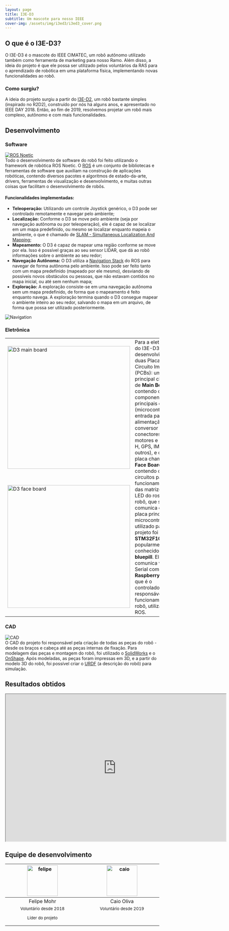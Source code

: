 ```yaml
---
layout: page
title: I3E-D3
subtitle: Um mascote para nosso IEEE
cover-img: /assets/img/i3ed3/i3ed3_cover.png
---
```


## O que é o I3E-D3?
O I3E-D3 é o mascote do IEEE CIMATEC, um robô autônomo utilizado também como ferramenta de marketing para nosso Ramo.
Além disso, a ideia do projeto é que ele possa ser utilizado pelos voluntários da RAS para o aprendizado de robótica em uma plataforma física, implementando novas funcionalidades ao robô.

### Como surgiu?
A ideia do projeto surgiu a partir do [I3E-D2](../project-i3e_d2/), um robô bastante simples (inspirado no R2D2), construído por nós há alguns anos, e apresentado no IEEE DAY 2018. Então, ao fim de 2019, resolvemos projetar um robô mais complexo, autônomo e com mais funcionalidades.

## Desenvolvimento
### Software

<article class="project-preview-left">
    <div class="project-image">
        <a href="https://ros.org/">
        <img src="{{ 'assets/img/i3ed3/rosnoetic.jpeg' | relative_url }}" alt="ROS Noetic" class="rounded-circle"/>
        </a>
    </div>
        Todo o desenvolvimento de software do robô foi feito utilizando o framework de robótica ROS Noetic. O <a href="https://ros.org/">ROS</a> é um conjunto de bibliotecas e ferramentas de software que auxiliam na construção de aplicações robóticas, contendo diversos pacotes e algoritmos de estado-da-arte, drivers, ferramentas de visualização e desenvolvimento, e muitas outras coisas que facilitam o desenvolvimento de robôs.
</article>

#### Funcionalidades implementadas:
- **Teleoperação:** Utilizando um controle Joystick genérico, o D3 pode ser controlado remotamente e navegar pelo ambiente;
- **Localização:** Conforme o D3 se move pelo ambiente (seja por navegação autônoma ou por teleoperação), ele é capaz de se localizar em um mapa predefinido, ou mesmo se localizar enquanto mapeia o ambiente, o que é chamado de [SLAM - Simultaneous Localization And Mapping](https://pt.wikipedia.org/wiki/SLAM_(rob%C3%B3tica));
- **Mapeamento:** O D3 é capaz de mapear uma região conforme se move por ela. Isso é possível graças ao seu sensor LIDAR, que dá ao robô informações sobre o ambiente ao seu redor;
- **Navegação Autônoma:** O D3 utiliza a [Navigation Stack](http://wiki.ros.org/navigation) do ROS para navegar de forma autônoma pelo ambiente. Isso pode ser feito tanto com um mapa predefinido (mapeado por ele mesmo), desviando de possíveis novos obstáculos ou pessoas, que não estavam contidos no mapa inicial, ou até sem nenhum mapa;
- **Exploração:** A exploração consiste-se em uma navegação autônoma sem um mapa predefinido, de forma que o mapeamento é feito enquanto navega. A exploração termina quando o D3 consegue mapear o ambiente inteiro ao seu redor, salvando o mapa em um arquivo, de forma que possa ser utilizado posteriormente.

![Navigation](../assets/img/i3ed3/navigation.png)

### Eletrônica

<table class="table-borderless">
    <tbody>
    <tr>
        <td><img src="{{ 'assets/img/i3ed3/D3_Board.png' | relative_url }}" alt="D3 main board" width=400/></td>
        <td rowspan="2" width="50%" style="text-align: left">Para a eletrônica do I3E-D3, foram desenvolvidas duas Placas de Circuito Impresso (PCBs): uma placa principal chamada de <b>Main Board</b>, contendo os componentes principais da placa (microcontrolador, entrada para alimentação, conversor DC-DC, conectores para motores e pontes-H, GPS, IMU, e outros), e outra placa chamada de <b>Face Board</b>, contendo os circuitos para funcionamento das matrizes de LED do rosto do robô, que se comunica com a placa principal. 
        O microcontrolador utilizado para o projeto foi o <b>STM32F103C8T6</b>, popularmente conhecido como <b>bluepill</b>. Ele se comunica via Serial com uma <b>Raspberry Pi 3</b>, que é o controlador responsável pelo funcionamento do robô, utilizando o ROS.
        </td>
    </tr>
    <tr>
        <td><img src="{{ 'assets/img/i3ed3/D3_Face.png' | relative_url }}" alt="D3 face board" width=400/></td>
    </tr>
    </tbody>
</table>

### CAD

<article class="project-preview-right">
    <div class="project-image">
        <img src="{{ 'assets/img/i3ed3/cad.jpeg' | relative_url }}" alt="CAD" class="rounded-circle"/>
    </div>
        O CAD do projeto foi responsável pela criação de todas as peças do robô - desde os braços e cabeça até as peças internas de fixação. Para modelagem das peças e montagem do robô, foi utilizado o <a href="https://www.solidworks.com/pt-br">SolidWorks</a> e o <a href="https://www.onshape.com/en/">OnShape</a>. Após modeladas, as peças foram impressas em 3D, e a partir do modelo 3D do robô, foi possível criar o <a href="http://wiki.ros.org/urdf">URDF</a> (a descrição do robô) para simulação.
</article>


## Resultados obtidos
<iframe width="720" height="480"
src="https://www.youtube.com/embed/L5760xKJU8">
</iframe>


## Equipe de desenvolvimento
<div class="row">
  <div class=" col-xl-auto offset-xl-0 col-lg-4 offset-lg-0">
    <div class="mobile-side-scroller">
      <table class="table-borderless highlight">
        <thead>
          <tr>
            <th><a href="https://www.linkedin.com/in/felipe-mohr-a9922a15a"><center><img src="{{ 'assets/img/voluntarios/felipe_mohr.png' | relative_url}}" width="100" alt="felipe" class="img-fluid rounded-circle blur-img" /></center></a></th>
            <th></th>
            <th><center><img src="{{ 'assets/img/voluntarios/caio_oliva.png' | relative_url }}" width="100" alt="caio" class="img-fluid rounded-circle" /></center></th>
          </tr>
        </thead>
        <tbody>
          <tr class="font-weight-bolder" style="text-align: center margin-top: 0">
            <td width="50%"><center>Felipe Mohr</center></td>
            <td></td>
            <td width="50%"><center>Caio Oliva</center></td>
          </tr>
          <tr style="text-align: center" >
            <td style="vertical-align: top"><small><center>Voluntário desde 2018 <p/> Líder do projeto</center></small></td>
            <td></td>
            <td style="vertical-align: top"><small><center>Voluntário desde 2019</center></small></td>
          </tr>
        </tbody>
      </table>
    </div>
  </div>
</div>

